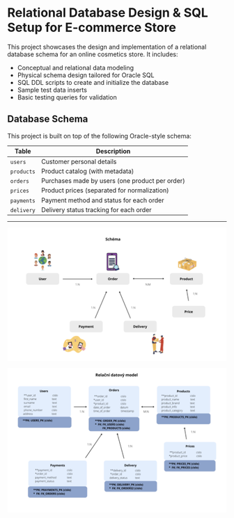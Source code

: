 # Relational Database Design & SQL Setup for E-commerce Store

This project showcases the design and implementation of a relational database schema for an online cosmetics store. It includes:

- Conceptual and relational data modeling 
- Physical schema design tailored for Oracle SQL
- SQL DDL scripts to create and initialize the database
- Sample test data inserts
- Basic testing queries for validation

## Database Schema

This project is built on top of the following Oracle-style schema:

| Table         | Description |
|---------------|-------------|
| `users`       | Customer personal details |
| `products`    | Product catalog (with metadata) |
| `orders`      | Purchases made by users (one product per order) |
| `prices`      | Product prices (separated for normalization) |
| `payments`    | Payment method and status for each order |
| `delivery`    | Delivery status tracking for each order |


---


![Data Schema](schema_design/Schema.png)

![Data Schema](data_modelling/DM_01-Relational_data_model.png)
